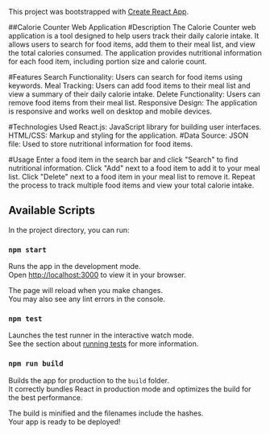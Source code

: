 This project was bootstrapped with [Create React App](https://github.com/facebook/create-react-app).

##Calorie Counter Web Application
#Description
The Calorie Counter web application is a tool designed to help users track their daily calorie intake. It allows users to search for food items, add them to their meal list, and view the total calories consumed. The application provides nutritional information for each food item, including portion size and calorie count.

#Features
Search Functionality: Users can search for food items using keywords.
Meal Tracking: Users can add food items to their meal list and view a summary of their daily calorie intake.
Delete Functionality: Users can remove food items from their meal list.
Responsive Design: The application is responsive and works well on desktop and mobile devices.

#Technologies Used
React.js: JavaScript library for building user interfaces.
HTML/CSS: Markup and styling for the application.
#Data Source:
JSON file: Used to store nutritional information for food items.

#Usage
Enter a food item in the search bar and click "Search" to find nutritional information.
Click "Add" next to a food item to add it to your meal list.
Click "Delete" next to a food item in your meal list to remove it.
Repeat the process to track multiple food items and view your total calorie intake.

## Available Scripts

In the project directory, you can run:

### `npm start`

Runs the app in the development mode.\
Open [http://localhost:3000](http://localhost:3000) to view it in your browser.

The page will reload when you make changes.\
You may also see any lint errors in the console.

### `npm test`

Launches the test runner in the interactive watch mode.\
See the section about [running tests](https://facebook.github.io/create-react-app/docs/running-tests) for more information.

### `npm run build`

Builds the app for production to the `build` folder.\
It correctly bundles React in production mode and optimizes the build for the best performance.

The build is minified and the filenames include the hashes.\
Your app is ready to be deployed!
